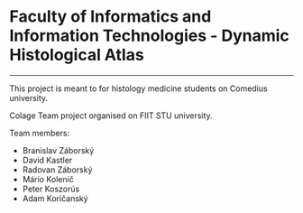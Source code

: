 # Faculty of Informatics and Information Technologies - Dynamic Histological Atlas

---

This project is meant to for histology medicine students on Comedius university.

Colage Team project organised on FIIT STU university.

Team members:
- Branislav Záborský
- David Kastler
- Radovan Záborský
- Mário Kolenič
- Peter Koszorús
- Adam Koričanský
